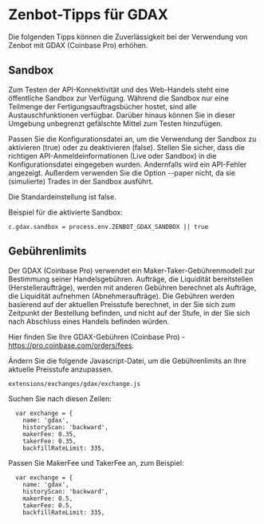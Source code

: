 # Zenbot-Tipps für GDAX

Die folgenden Tipps können die Zuverlässigkeit bei der Verwendung von Zenbot mit GDAX (Coinbase Pro) erhöhen.

## Sandbox
Zum Testen der API-Konnektivität und des Web-Handels steht eine öffentliche Sandbox zur Verfügung. Während die Sandbox nur eine Teilmenge der Fertigungsauftragsbücher hostet, sind alle Austauschfunktionen verfügbar. Darüber hinaus können Sie in dieser Umgebung unbegrenzt gefälschte Mittel zum Testen hinzufügen.

Passen Sie die Konfigurationsdatei an, um die Verwendung der Sandbox zu aktivieren (true) oder zu deaktivieren (false). Stellen Sie sicher, dass die richtigen API-Anmeldeinformationen (Live oder Sandbox) in die Konfigurationsdatei eingegeben wurden. Andernfalls wird ein API-Fehler angezeigt. Außerdem verwenden Sie die Option --paper nicht, da sie (simulierte) Trades in der Sandbox ausführt.

Die Standardeinstellung ist false.

Beispiel für die aktivierte Sandbox:
```
c.gdax.sandbox = process.env.ZENBOT_GDAX_SANDBOX || true
```

## Gebührenlimits

Der GDAX (Coinbase Pro) verwendet ein Maker-Taker-Gebührenmodell zur Bestimmung seiner Handelsgebühren. Aufträge, die Liquidität bereitstellen (Herstelleraufträge), werden mit anderen Gebühren berechnet als Aufträge, die Liquidität aufnehmen (Abnehmeraufträge). Die Gebühren werden basierend auf der aktuellen Preisstufe berechnet, in der Sie sich zum Zeitpunkt der Bestellung befinden, und nicht auf der Stufe, in der Sie sich nach Abschluss eines Handels befinden würden.

Hier finden Sie Ihre GDAX-Gebühren (Coinbase Pro) - https://pro.coinbase.com/orders/fees.

Ändern Sie die folgende Javascript-Datei, um die Gebührenlimits an Ihre aktuelle Preisstufe anzupassen.

```
extensions/exchanges/gdax/exchange.js
```

Suchen Sie nach diesen Zeilen:
```
  var exchange = {
    name: 'gdax',
    historyScan: 'backward',
    makerFee: 0.35,
    takerFee: 0.35,
    backfillRateLimit: 335,
```

Passen Sie MakerFee und TakerFee an, zum Beispiel:
```
  var exchange = {
    name: 'gdax',
    historyScan: 'backward',
    makerFee: 0.5,
    takerFee: 0.5,
    backfillRateLimit: 335,
```
